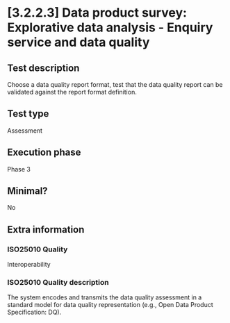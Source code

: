 
# [3.2.2.3] Data product survey: Explorative data analysis - Enquiry service and data quality
 
## Test description
Choose a data quality report format, test that the data quality report can be validated against the report format definition.
 
## Test type
Assessment
 
## Execution phase
Phase 3
 
## Minimal?
No
 
## Extra information
### ISO25010 Quality
Interoperability
### ISO25010 Quality description
The system encodes and transmits the data quality assessment in a standard model for data quality representation (e.g., Open Data Product Specification: DQ).
    